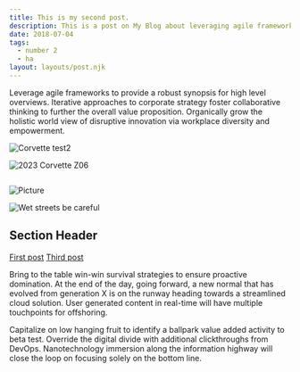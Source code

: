 ```yaml
---
title: This is my second post.
description: This is a post on My Blog about leveraging agile frameworks.
date: 2018-07-04
tags:
  - number 2
  - ha
layout: layouts/post.njk
---
```

Leverage agile frameworks to provide a robust synopsis for high level overviews. Iterative approaches to corporate strategy foster collaborative thinking to further the overall value proposition. Organically grow the holistic world view of disruptive innovation via workplace diversity and empowerment.

![Corvette test2](https://applegate-paul.mo.cloudinary.net/2023-Chevrolet-Corvette-Z06-shrinkjpg.jpg)

![2023 Corvette Z06](https://applegate-paul.mo.cloudinary.net/https://storage.googleapis.com/cloudinarymedia/images/2023-Chevrolet-Corvette-Z06-shrinkjpg.jpg)

<img data-src="https://res.cloudinary.com/paulportfolio/image/upload/f_auto,q_auto,c_fill/c_scale,w_auto:breakpoints_200_1920_30_15/hillshire-farm.jpg" alt="" class="cld-responsive">

![Picture](https://applegate-paul.mo.cloudinary.net/apple/muffin.jpg)



![Wet streets be careful](https://applegate-paul.mo.cloudinary.net/pack11/https://storage.googleapis.com/cloudinarymedia/images/street-scene-wet.jpg)

## Section Header

<a href="{{ '/posts/firstpost/' | url }}">First post</a>
<a href="{{ '/posts/thirdpost/' | url }}">Third post</a>

Bring to the table win-win survival strategies to ensure proactive domination. At the end of the day, going forward, a new normal that has evolved from generation X is on the runway heading towards a streamlined cloud solution. User generated content in real-time will have multiple touchpoints for offshoring.

Capitalize on low hanging fruit to identify a ballpark value added activity to beta test. Override the digital divide with additional clickthroughs from DevOps. Nanotechnology immersion along the information highway will close the loop on focusing solely on the bottom line.
